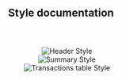 <header>
    <h2>Style documentation</h2>
</header>

<body>
    <ol align="center">
        <img alt="Header Style" src="../../../assets/docs/header.md"><br>
        <img alt="Summary Style" src="../../../assets/docs/summary.md"><br>
        <img alt="Transactions table Style" src="../../../assets/docs/transactions-table.md"><br>
    </ol>
</body>